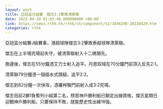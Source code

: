 ```yaml
---
layout: post
title: 亞冠盃分組賽　傑志3:2擊敗清萊聯
date: 2022-04-29 01:03:48.000000000 +08:00
link: https://news.rthk.hk/rthk/ch/component/k2/1646208-20220429.htm
categories: rthk
---
```


亞冠盃分組賽J組賽事，港超球隊傑志3:2擊敗泰超球隊清萊聯。

傑志在上半場完場前失守，被清萊聯射入十二碼領先。

換邊後，傑志在55分鐘憑艾力士射入追平。丹恩奴域在70分鐘門前頂入反先2:1。

清萊聯79分鐘憑一個插水式頭槌，追平2:2。

傑志到82分鐘一次快攻，憑羅梓駿門前射入成3:2完場。

傑志目前2勝1負暫列小組第二名，榜首神戶勝利船已鎖定出線資格，傑志星期日迎戰神戶勝利船，只要保持不敗，就能歷史性出線16強。
